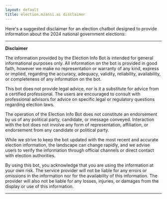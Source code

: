 ```yaml
---
layout: default
title: election.mzansi.ai disclaimer
---
```

Here's a suggested disclaimer for an election chatbot designed to provide information about the 2024 national government elections:

---

**Disclaimer**

The information provided by the Election Info Bot is intended for general informational purposes only. All information on the bot is provided in good faith, however we make no representation or warranty of any kind, express or implied, regarding the accuracy, adequacy, validity, reliability, availability, or completeness of any information on the bot.

This bot does not provide legal advice, nor is it a substitute for advice from a certified professional. The users are encouraged to consult with professional advisors for advice on specific legal or regulatory questions regarding election laws.

The operation of the Election Info Bot does not constitute an endorsement by us of any political party, candidate, or message conveyed. Interaction with the bot does not involve any form of representation, affiliation, or endorsement from any candidate or political party.

While we strive to keep the bot updated with the most recent and accurate election information, the landscape can change rapidly, and we advise users to verify the information through official channels or direct contact with election authorities.

By using this bot, you acknowledge that you are using the information at your own risk. The service provider will not be liable for any errors or omissions in the information nor for the availability of this information. The provider will also not be liable for any losses, injuries, or damages from the display or use of this information.

--- 

